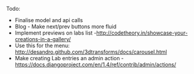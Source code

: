 Todo:

* Finalise model and api calls
* Blog - Make next/prev buttons more fluid
* Implement previews on labs list -http://codetheory.in/showcase-your-creations-in-a-gallery/
* Use this for the menu: http://desandro.github.com/3dtransforms/docs/carousel.html
* Make creating Lab entries an admin action - https://docs.djangoproject.com/en/1.4/ref/contrib/admin/actions/
